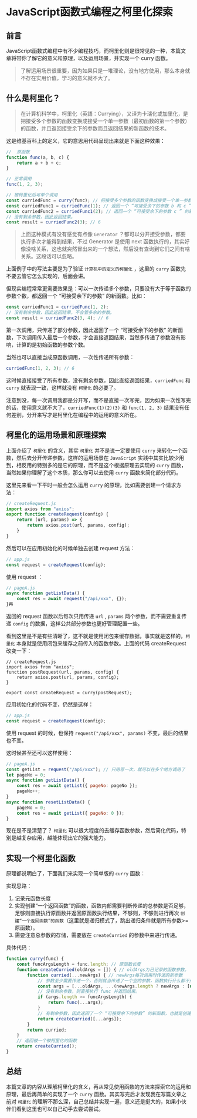 # JavaScript函数式编程之柯里化探索

## 前言

JavaScript函数式编程中有不少编程技巧，而柯里化则是很常见的一种，本篇文章将带你了解它的意义和原理，以及运用场景，并实现一个 curry 函数。

> 了解运用场景很重要，因为如果只是一堆理论，没有地方使用，那么本身就不存在实用价值，学习的意义就不大了。

## 什么是柯里化？

> 在计算机科学中，柯里化（英語：Currying），又译为卡瑞化或加里化，是把接受多个参数的函数变换成接受一个单一参数（最初函数的第一个参数）的函数，并且返回接受余下的参数而且返回结果的新函数的技术。

这是维基百科上的定义，它的意思用代码呈现出来就是下面这种效果：

```js
//  原函数
function func(a, b, c) {
    return a + b + c;
}

// 正常调用
func(1, 2, 3);

// 被柯里化后可单个调用
const curriedFunc = curry(func); // 把接受多个参数的函数变换成接受一个单一参数
const curriedFunc1 = curriedFunc(1); // 返回一个 “可接受余下的参数 b 和 c ” 的新函数
const curriedFunc2 = curriedFunc1(2); // 返回一个 “可接受余下的参数 c ” 的新函数
// 没有剩余参数，因此返回结果。
const result = curriedFunc2(3); // 6
```

> 上面这种模式有没有感觉有点像 `Generator` ？都可以分开接受参数，都要执行多次才能得到结果，不过 Generator 是使用 next 函数执行的，其实好像没啥关系，这也就突然冒出来的一个想法，然后没有查询到它们之间有啥关系。这段话可以忽略。

上面例子中的写法主要是为了验证 `计算机中的定义的柯里化` ，这里的 `curry` 函数先不要去管它怎么实现的，后面会讲。

但现实编程常常更需要效果是：可以一次传递多个参数，只要没有大于等于函数的参数个数，都返回一个 “可接受余下的参数” 的新函数。比如：


```js
const curriedFunc1 = curriedFunc(1, 2);
// 没有剩余参数，因此返回结果，不会管多余的参数。
const result = curriedFunc2(3, 4); // 6
```

第一次调用，只传递了部分参数，因此返回了一个 “可接受余下的参数” 的新函数，下次调用传入最后一个参数，才会直接返回结果，当然多传递了参数没有影响，计算的是初始函数的参数个数。

当然也可以直接当成原函数调用，一次性传递所有参数：

```js
curriedFunc(1, 2, 3); // 6
```

这时候直接接受了所有参数，没有剩余参数，因此直接返回结果，`curriedFunc` 和 `curry` 就表现一致，这样就没有 `柯里化` 的必要了。

注意到没，每一次调用我都是分开写，而不是直接一次写完，因为如果一次性写完的话，使用意义就不大了，`curriedFunc(1)(2)(3)` 和 `func(1, 2, 3)` 结果没有任何差别，分开来写才是柯里化在编程中的运用的意义所在。

## 柯里化的运用场景和原理探索

上面介绍了 `柯里化` 的含义，其实 `柯里化` 并不是说一定要使用 `curry` 来转化一个函数，然后去分开传递参数，这样的运用场景在 `JavaScript` 实践中其实比较少用到，相反用的特别多的是它的原理，而不是这个根据原理去实现的 `curry` 函数，当然如果你理解了这个本质，那么你可以去使用 `curry` 函数来简化部分代码。

这里先来看一下平时一般会怎么运用 `curry` 的原理，比如需要创建一个请求方法：

```js
// createRequest.js
import axios from "axios";
export function createRequest(config) {
    return (url, params) => {
        return axios.post(url, params, config);
    }
}
```

然后可以在应用初始化的时候单独去创建 request 方法：

```js
// app.js
const request = createRequest(config);
```

使用 request ：

```js
// pageA.js
async function getListData() {
    const res = await request("/api/xxx", {});
}再
```

返回的 request 函数以后每次只用传递 `url` , `params` 两个参数，而不需要重复传递 `config` 的数据，这样公共部分参数也更好管理配置一些。

看到这里是不是有些清晰了，这不就是使用闭包来缓存数据，事实就是这样的，`柯里化` 本身就是使用闭包来缓存之前传入的函数参数。上面的代码 createRequest 改变一下：

```
// createRequest.js
import axios from "axios";
function postRequest(url, params, config) {
    return axios.post(url, params, config);
}

export const createRequest = curry(postRequest);
```

应用初始化的代码不变，仍然是这样：

```js
// app.js
const request = createRequest(config);
```

使用 request 的时候，也保持 `request("/api/xxx", params)` 不变，最后的结果也不变。

这时候甚至还可以这样使用：

```js
// pageA.js
const getList = request("/api/xxx"); // 只用写一次，就可以在多个地方调用了
let pageNo = 0;
async function getListData() {
    const res = await getList({ pageNo: pageNo });
    pageNo++;
}
async function resetListData() {
    pageNo = 0;
    const res = await getList({ pageNo: 0 });
}
```

现在是不是清楚了？ `柯里化` 可以很大程度的去缓存函数参数，然后简化代码，特别是越复杂应用，越能体现出它的强大能力。

## 实现一个柯里化函数

原理都说明白了，下面我们来实现一个简单版的 `curry` 函数：

实现思路：

1. 记录元函数长度
2. 实现创建“一个返回函数”的函数，函数内部需要判断传递的总参数是否足够，足够则直接执行原函数并返回原函数执行结果，不够则，不够则进行再次 `创建“一个返回函数”的函数`（这里就是递归模式了，跳出递归条件就是所有参数>=原函数）。
3. 需要注意总参数的存储，需要放在 `createCurried` 的参数中来进行传递。

具体代码：

```js
function curry(func) {
    const funcArgsLength = func.length; // 原函数长度
    function createCurried(oldArgs = []) { // oldArgs为已记录的函数参数。
        function curried(...newArgs) { // newArgs每次调用时传递的新参数
            // 参数至少需要传递一个，否则就当传递了一个空的参数，函数执行什么都不处理。
            const args = [...oldArgs, ...(newArgs.length ? newArgs : [undefined] )]
            // 没有剩余参数，则直接执行 func 并返回结果。
            if (args.length >= funcArgsLength) {
                return func(...args);
            }
            // 有剩余参数，因此返回了一个 “可接受余下的参数” 的新函数，也就是创建 curried
            return createCurried([...args]);
        }
        return curried;
    }
    // 返回被一个被柯里化的函数
    return createCurried();
}
```

## 总结

本篇文章的内容从理解柯里化的含义，再从常见使用函数的方法来探索它的运用和原理，最后再简单的实现了一个 `curry` 函数。其实写完后才发现我在写篇文章之前对 `柯里化` 的理解不那么深，自己总结并实现一遍，意义还是挺大的，如果小伙伴们看到这里也可以自己动手去尝试尝试。

